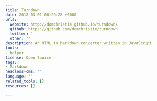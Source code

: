```yaml
---
title: Turndown
date: 2018-03-01 08:29:28 +0000
urls:
  website: http://domchristie.github.io/turndown/
  github: https://github.com/domchristie/turndown
  twitter: ''
  other: ''
description: An HTML to Markdown converter written in JavaScript
tools:
- helper
license: Open Source
tags:
- Markdown
headless-cms: ''
language: ''
related_tools: []
resources: []

---
```

